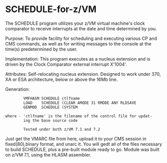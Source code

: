 # SCHEDULE-for-z/VM
The SCHEDULE program utilizes your z/VM virtual machine's clock comparator to receive interrupts at the date and time determined by you. 

Purpose:    To provide facility for scheduling and executing various
            CP and CMS commands,  as well as for writing messages to
            the console at the time(s) predetermined by the user.

Implementation: This program executes as a nucleus extension and is driven by the Clock Comparator external interrupt X'1004'.

Attributes:  Self-relocating nucleus extension. Designed to work under 370, XA or ESA architecture, below or above the 16Mb line.


Generation: 

            VMFHASM SCHEDULE ctlfname
            LOAD    SCHEDULE (CLEAR AMODE 31 RMODE ANY RLDSAVE
            GENMOD  SCHEDULE (SYSTEM

    where - 'ctlfname' is the filename of the control file for updat-
            ing the base source code
            
            Tested under both z/VM 7.1 and 7.2 
            
 Just get the VMARC file from here, upload it to your CMS session in fixed(80),binary format, and unarc it. You will gedt all of the files necessary to build SCHEDULE, plus a pre-built module ready to go. Module was built on z/VM 7.1, using the HLASM assembler.

